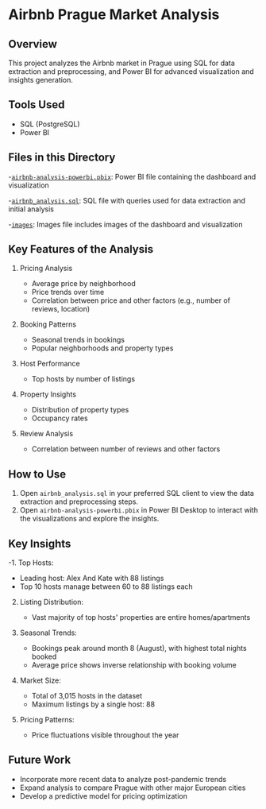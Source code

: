 # Airbnb Prague Market Analysis

## Overview
This project analyzes the Airbnb market in Prague using SQL for data extraction and preprocessing, and Power BI for advanced visualization and insights generation.

## Tools Used
- SQL (PostgreSQL)
- Power BI

## Files in this Directory
  -[`airbnb-analysis-powerbi.pbix`](./airbnb-analysis-powerbi.pbix): Power BI file containing the dashboard and visualization

  -[`airbnb_analysis.sql`](./airbnb_analysis.sql): SQL file with queries used for data extraction and initial analysis

  -[`images`](./images): Images file includes images of the dashboard and visualization

## Key Features of the Analysis
1. Pricing Analysis
   - Average price by neighborhood
   - Price trends over time
   - Correlation between price and other factors (e.g., number of reviews, location)

2. Booking Patterns
   - Seasonal trends in bookings
   - Popular neighborhoods and property types

3. Host Performance
   - Top hosts by number of listings

4. Property Insights
   - Distribution of property types
   - Occupancy rates

5. Review Analysis
   - Correlation between number of reviews and other factors

## How to Use
1. Open `airbnb_analysis.sql` in your preferred SQL client to view the data extraction and preprocessing steps.
2. Open `airbnb-analysis-powerbi.pbix` in Power BI Desktop to interact with the visualizations and explore the insights.

## Key Insights
  -1. Top Hosts:
   - Leading host: Alex And Kate with 88 listings
   - Top 10 hosts manage between 60 to 88 listings each

2. Listing Distribution:
   - Vast majority of top hosts' properties are entire homes/apartments
  
3. Seasonal Trends:
   - Bookings peak around month 8 (August), with highest total nights booked
   - Average price shows inverse relationship with booking volume

4. Market Size:
   - Total of 3,015 hosts in the dataset
   - Maximum listings by a single host: 88

5. Pricing Patterns:
   - Price fluctuations visible throughout the year
  
## Future Work
- Incorporate more recent data to analyze post-pandemic trends
- Expand analysis to compare Prague with other major European cities
- Develop a predictive model for pricing optimization

